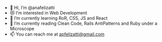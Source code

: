 - 💬 Hi, I’m @anafelizatti
- 😻 I’m interested in Web Development
- 🧠 I’m currently learning RoR, CSS, JS and React
- 📕 I’m currently reading Clean Code, Rails AntiPatterns and Ruby under a Microscope
- 📫 You can reach me at apfelizatti@gmail.com

<!---
anafelizatti/anafelizatti is a ✨ special ✨ repository because its `README.md` (this file) appears on your GitHub profile.
You can click the Preview link to take a look at your changes.
--->
